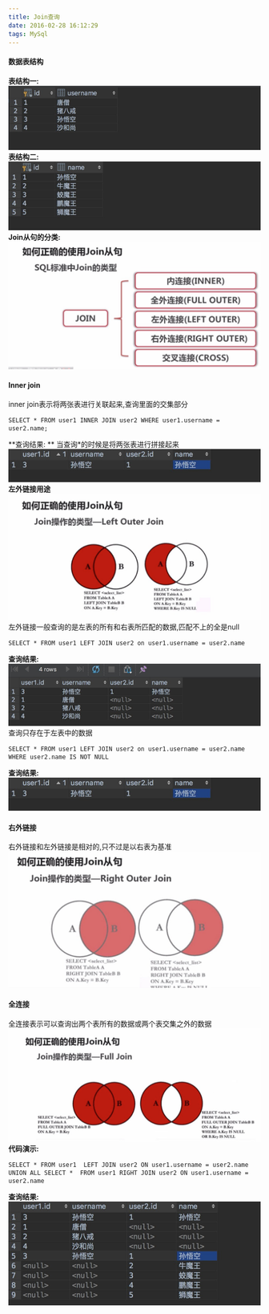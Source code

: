 ```yaml
---
title: Join查询
date: 2016-02-28 16:12:29
tags: MySql
---
```

#### 数据表结构

**表结构一:**
![Mysql](Join查询/1.jpg)
**表结构二:**
![Mysql](Join查询/2.jpg)
**Join从句的分类:**
![Mysql](Join查询/3.jpg)
#### Inner join
inner join表示将两张表进行关联起来,查询里面的交集部分

	SELECT * FROM user1 INNER JOIN user2 WHERE user1.username = user2.name;
**查询结果: **
当查询*的时候是将两张表进行拼接起来
![Mysql](Join查询/4.jpg)
**左外链接用途**
![Mysql](Join查询/5.jpg)
左外链接一般查询的是左表的所有和右表所匹配的数据,匹配不上的全是null

	SELECT * FROM user1 LEFT JOIN user2 on user1.username = user2.name
**查询结果:**
![Mysql](Join查询/6.jpg)
查询只存在于左表中的数据

	SELECT * FROM user1 LEFT JOIN user2 on user1.username = user2.name WHERE user2.name IS NOT NULL
**查询结果:**
![Mysql](Join查询/7.jpg)
#### 右外链接

右外链接和左外链接是相对的,只不过是以右表为基准
![Mysql](Join查询/8.jpg)
#### 全连接

全连接表示可以查询出两个表所有的数据或两个表交集之外的数据
![Mysql](Join查询/9.jpg)
**代码演示:**

	SELECT * FROM user1  LEFT JOIN user2 ON user1.username = user2.name UNION ALL SELECT *  FROM user1 RIGHT JOIN user2 ON user1.username = user2.name
**查询结果:**
![Mysql](Join查询/10.jpg)












